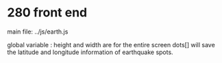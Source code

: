 # 280 front end
main file:  ../js/earth.js  

global variable :
height and width are for the entire screen
dots[] will save the latitude and longitude information of earthquake spots.
